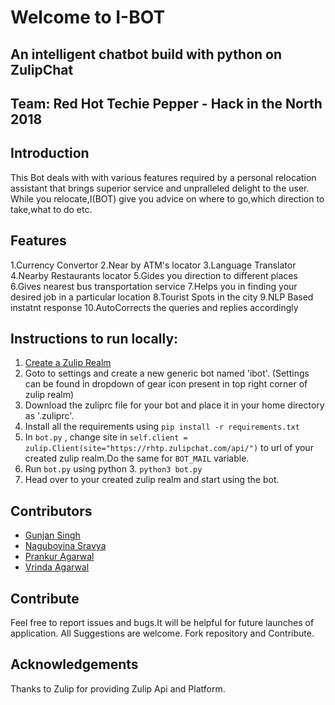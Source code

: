 
# Welcome to I-BOT
## An intelligent chatbot build with python on ZulipChat
 
## Team: Red Hot Techie Pepper - Hack in the North 2018

## Introduction

This Bot deals with with various features required by a personal relocation assistant that brings superior service and unpralleled delight to the user.
While you relocate,I(BOT) give you advice on where to go,which direction to take,what to do etc.

## Features

1.Currency Convertor
2.Near by ATM's locator
3.Language Translator
4.Nearby Restaurants locator
5.Gides you direction to different places
6.Gives nearest bus transportation service
7.Helps you in finding your desired job in a particular location
8.Tourist Spots in the city
9.NLP Based instatnt response
10.AutoCorrects the queries and replies accordingly



## Instructions to run locally:
1. [Create a Zulip Realm](https://zulip.com/create_realm/)
2. Goto to settings and create a new generic bot named 'ibot'. (Settings can be found in dropdown of gear icon present in top right corner of zulip realm)
3. Download the zuliprc file for your bot and place it in your home directory as '.zuliprc'.
4. Install all the requirements using ``` pip install -r requirements.txt ```
5. In ``` bot.py ``` , change site in ``` self.client = zulip.Client(site="https://rhtp.zulipchat.com/api/") ``` to url of your created zulip realm.Do the same for ``` BOT_MAIL ``` variable.  
6. Run ``` bot.py ``` using python 3. ``` python3 bot.py ```
7. Head over to your created zulip realm and start using the bot.
 

## Contributors
* [Gunjan Singh](https://github.com/gunjansingh97)  
* [Naguboyina Sravya](https://github.com/sravya31)  
* [Prankur Agarwal](https://github.com/prankuragarwal)  
* [Vrinda Agarwal](https://github.com/avrinda97)    

## Contribute

Feel free to report issues and bugs.It will be helpful for future launches of application.
All Suggestions are welcome.
Fork repository and Contribute.

## Acknowledgements
Thanks to Zulip for providing Zulip Api and Platform.
